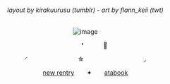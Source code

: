 <div align="center">

<h6 align="center"> layout by kirakuurusu (tumblr) - art by flann_keii (twt) </h6> 

![image](https://64.media.tumblr.com/169b05ffd8f762a72a523ae0b14808ac/2943c7a9a603b1a1-87/s1280x1920/90b42d573b472bcffd89cde694d4607fd18ac9e7.pnj)

⠀⠀⠀⠀❜⠀⠀⠀⠀ 🐚

◜⠀ ⠀⠀⠀⠀⠀⠀⠀ ⠀⠀ ☆⠀ ⠀⠀⠀⠀⠀⠀⠀ ⠀⠀ ⠀⠀◞

[new rentry](https://rentry.co/nattrie)⠀ ⠀ ✦⠀ ⠀ [atabook](https://mequott.atabook.org/)
